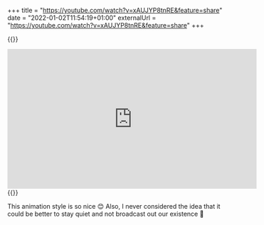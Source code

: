 +++
title = "https://youtube.com/watch?v=xAUJYP8tnRE&feature=share"
date = "2022-01-02T11:54:19+01:00"
externalUrl = "https://youtube.com/watch?v=xAUJYP8tnRE&feature=share"
+++

{{<raw>}}
<iframe width="560" height="315" src="https://www.youtube-nocookie.com/embed/xAUJYP8tnRE" title="YouTube video player" frameborder="0" allow="accelerometer; autoplay; clipboard-write; encrypted-media; gyroscope; picture-in-picture" allowfullscreen></iframe>
{{</raw>}}

This animation style is so nice 😊 Also, I never considered the idea that it could be better to stay quiet and not broadcast out our existence 😬